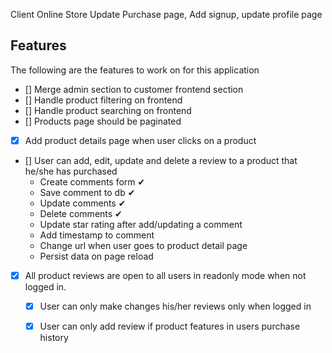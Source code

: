 Client Online Store
Update Purchase page, Add signup, update profile page

## Features
The following are the features to work on for this application
- [] Merge admin section to customer frontend section
- [] Handle product filtering on frontend
- [] Handle product searching on frontend
- [] Products page should be paginated
- [x] Add product details page when user clicks on a product
- [] User can add, edit, update and delete a review to a product that he/she has purchased
  - Create comments form ✔
  - Save comment to db ✔
  - Update comments ✔
  - Delete comments ✔
  - Update star rating after add/updating a comment
  - Add timestamp to comment
  - Change url when user goes to product detail page
  - Persist data on page reload
- [x] All product reviews are open to all users in readonly mode when not logged in.
  - [x] User can only make changes his/her reviews only when logged in
  - [x] User can only add review if product features in users purchase history

